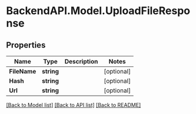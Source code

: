 # BackendAPI.Model.UploadFileResponse

## Properties

Name | Type | Description | Notes
------------ | ------------- | ------------- | -------------
**FileName** | **string** |  | [optional] 
**Hash** | **string** |  | [optional] 
**Url** | **string** |  | [optional] 

[[Back to Model list]](../README.md#documentation-for-models) [[Back to API list]](../README.md#documentation-for-api-endpoints) [[Back to README]](../README.md)

